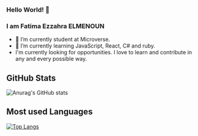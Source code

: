 ### Hello World! 👋

### I am Fatima Ezzahra ELMENOUN

- 🔭 I’m currently student at Microverse.
- 🌱 I’m currently learning JavaScript, React, C# and ruby.
- I'm currently looking for opportunities. I love to learn and contribute in any and every possible way.

## GitHub Stats

![Anurag's GitHub stats](https://github-readme-stats.vercel.app/api?username=TimmyChan99&show_icons=true&theme=radical)

## Most used Languages

[![Top Langs](https://github-readme-stats.vercel.app/api/top-langs/?username=TimmyChan99&layout=compact)](https://github.com/anuraghazra/github-readme-stats)


